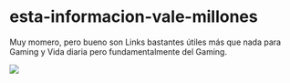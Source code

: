 # esta-informacion-vale-millones
Muy momero, pero bueno son Links bastantes útiles más que nada para Gaming y Vida diaria pero fundamentalmente del Gaming.


<img align="center" height="auto" src="https://media1.tenor.com/m/VxTXUfuDaoIAAAAd/street-fighter-arcade.gif">
